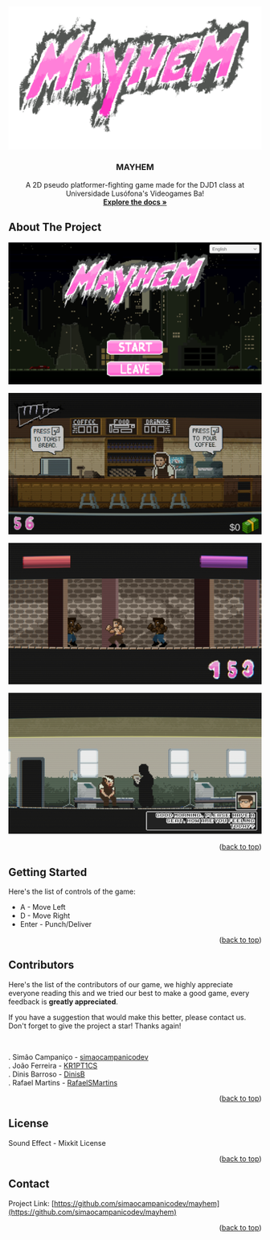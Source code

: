 <a id="readme-top"></a>
![Mayhem Logo](MAYHEM.png)
<br />
<div align="center">
  <a href="https://media.discordapp.net/attachments/1344716006500597841/1367559922950082560/MAYHEM.png?ex=6834aaed&is=6833596d&hm=c3ebd8cb693b5d0e021bcefd857d742e182d52a36e756f37a30d37dab15fcf37&=&format=webp&quality=lossless&width=1216&height=684">
  </a>

  <h3 align="center">MAYHEM</h3>

  <p align="center">
    A 2D pseudo platformer-fighting game made for the DJD1 class at Universidade Lusófona's Videogames Ba!
    <br />
    <a href="https://github.com/simaocampanicodev/mayhem"><strong>Explore the docs »</strong></a>
    <br />
  </p>
</div>

## About The Project

![Mayhem Screenshot](2dplatformer_05.png)

![Mayhem Screenshot](2dplatformer_06.png)

![Mayhem Screenshot](2dplatformer_03.png)

![Mayhem Screenshot](2dplatformer_04.png)

<p align="right">(<a href="#readme-top">back to top</a>)</p>

## Getting Started

Here's the list of controls of the game:

- A - Move Left
- D - Move Right
- Enter - Punch/Deliver

<p align="right">(<a href="#readme-top">back to top</a>)</p>

## Contributors

Here's the list of the contributors of our game, we highly appreciate everyone reading this and we tried our best to make a good game, every feedback is **greatly appreciated**.

If you have a suggestion that would make this better, please contact us.
Don't forget to give the project a star! Thanks again!

<br />

. Simão Campaniço - [simaocampanicodev](https://simaocampanicodev)
<br />
. João Ferreira - [KR1PT1CS](https://github.com/KR1PT1CS)
<br />
. Dinis Barroso - [DinisB](https://github.com/DinisB)
<br />
. Rafael Martins - [RafaelSMartins](https://github.com/RafaelSMartins)

<p align="right">(<a href="#readme-top">back to top</a>)</p>

## License

Sound Effect - Mixkit License

<p align="right">(<a href="#readme-top">back to top</a>)</p>

## Contact

Project Link: [https://github.com/simaocampanicodev/mayhem](https://github.com/simaocampanicodev/mayhem)

<p align="right">(<a href="#readme-top">back to top</a>)</p>
